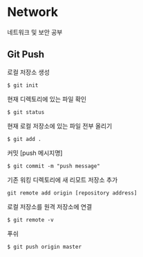 # Network
네트워크 및 보안 공부

## Git Push

로컬 저장소 생성
```
$ git init
```

현재 디렉토리에 있는 파일 확인 
```
$ git status
```

현재 로컬 저장소에 있는 파일 전부 올리기 
```
$ git add .
```

커밋 [push 메시지명]
```
$ git commit -m "push message"
```

기존 워킹 디렉토리에 새 리모트 저장소 추가 
```
git remote add origin [repository address]
```

로컬 저장소를 원격 저장소에 연결
```
$ git remote -v
```
푸쉬
```
$ git push origin master
```
